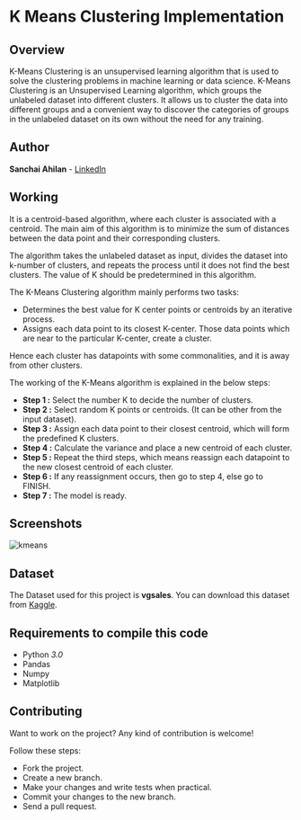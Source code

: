 # K Means Clustering Implementation


## Overview
K-Means Clustering is an unsupervised learning algorithm that is used to solve the clustering problems in machine learning or data science. K-Means Clustering is an Unsupervised Learning algorithm, which groups the unlabeled dataset into different clusters. It allows us to cluster the data into different groups and a convenient way to discover the categories of groups in the unlabeled dataset on its own without the need for any training.


## Author
**Sanchai Ahilan** - [LinkedIn](https://www.linkedin.com/in/sanchai-ahilan-j-k-812953222/)


## Working
It is a centroid-based algorithm, where each cluster is associated with a centroid. The main aim of this algorithm is to minimize the sum of distances between the data point and their corresponding clusters.

The algorithm takes the unlabeled dataset as input, divides the dataset into k-number of clusters, and repeats the process until it does not find the best clusters. The value of K should be predetermined in this algorithm.

The K-Means Clustering algorithm mainly performs two tasks:
* Determines the best value for K center points or centroids by an iterative process.
* Assigns each data point to its closest K-center. Those data points which are near to the particular K-center, create a cluster.

Hence each cluster has datapoints with some commonalities, and it is away from other clusters.

The working of the K-Means algorithm is explained in the below steps:

* **Step 1 :** Select the number K to decide the number of clusters.
* **Step 2 :** Select random K points or centroids. (It can be other from the input dataset).
* **Step 3 :** Assign each data point to their closest centroid, which will form the predefined K clusters.
* **Step 4 :** Calculate the variance and place a new centroid of each cluster.
* **Step 5 :** Repeat the third steps, which means reassign each datapoint to the new closest centroid of each cluster.
* **Step 6 :** If any reassignment occurs, then go to step 4, else go to FINISH.
* **Step 7 :** The model is ready.


## Screenshots
![kmeans](https://user-images.githubusercontent.com/89059194/146177460-a409b2c9-9469-4fb0-b5ee-837e409c9ce4.png)


## Dataset
The Dataset used for this project is **vgsales**.
You can download this dataset from [Kaggle](https://www.kaggle.com/kedokedokedo/vgsales).


## Requirements to compile this code
* Python *3.0*
* Pandas
* Numpy
* Matplotlib


## Contributing
Want to work on the project? Any kind of contribution is welcome!

Follow these steps:
* Fork the project.
* Create a new branch.
* Make your changes and write tests when practical.
* Commit your changes to the new branch.
* Send a pull request.
